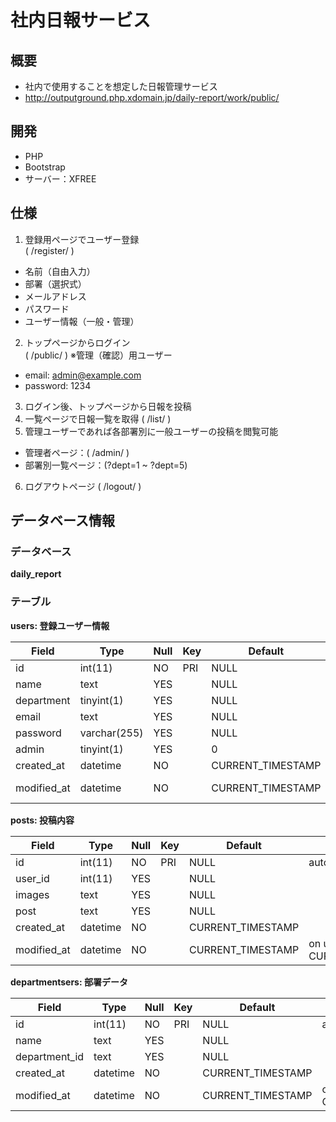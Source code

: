 # 社内日報サービス

## 概要
- 社内で使用することを想定した日報管理サービス  
- http://outputground.php.xdomain.jp/daily-report/work/public/

## 開発
- PHP
- Bootstrap
- サーバー：XFREE

## 仕様
1. 登録用ページでユーザー登録  
( /register/ )
- 名前（自由入力）
- 部署（選択式）
- メールアドレス
- パスワード
- ユーザー情報（一般・管理）
2. トップページからログイン  
( /public/ )
※管理（確認）用ユーザー
- email: admin@example.com
- password: 1234
3. ログイン後、トップページから日報を投稿
4. 一覧ページで日報一覧を取得
( /list/ )
5. 管理ユーザーであれば各部署別に一般ユーザーの投稿を閲覧可能
- 管理者ページ：( /admin/ )
- 部署別一覧ページ：(?dept=1 ~ ?dept=5)
6. ログアウトページ
( /logout/ )

## データベース情報
### データベース
**daily_report**
### テーブル
**users: 登録ユーザー情報**  
  
|Field       |Type         |Null |Key |Default           |Extra                        |
|------------|-------------|-----|----|------------------|-----------------------------|
|id          |int(11)      |NO   |PRI |NULL              |auto_increment               |
|name        |text         |YES  |    |NULL              |                             |
|department  |tinyint(1)   |YES  |    |NULL              |                             |
|email       |text         |YES  |    |NULL              |                             |
|password    |varchar(255) |YES  |    |NULL              |                             |
|admin       |tinyint(1)   |YES  |    |0                 |                             |
|created_at  |datetime     |NO   |    |CURRENT_TIMESTAMP |                             |
|modified_at |datetime     |NO   |    |CURRENT_TIMESTAMP |on update CURRENT_TIMESTAMP  |  
  
  
**posts: 投稿内容**  
  
|Field       |Type     |Null |Key |Default           |Extra                       |
|------------|---------|-----|----|------------------|----------------------------|
|id          |int(11)  |NO   |PRI |NULL              |auto_increment              |
|user_id     |int(11)  |YES  |    |NULL              |                            |
|images      |text     |YES  |    |NULL              |                            |
|post        |text     |YES  |    |NULL              |                            |
|created_at  |datetime |NO   |    |CURRENT_TIMESTAMP |                            |
|modified_at |datetime |NO   |    |CURRENT_TIMESTAMP |on update CURRENT_TIMESTAMP |  
  

**departmentsers: 部署データ**  
  
|Field         |Type     |Null |Key |Default           |Extra                       |
|--------------|---------|-----|----|------------------|----------------------------|
|id            |int(11)  |NO   |PRI |NULL              |auto_increment              |
|name          |text     |YES  |    |NULL              |                            |
|department_id |text     |YES  |    |NULL              |                            |
|created_at    |datetime |NO   |    |CURRENT_TIMESTAMP |                            |
|modified_at   |datetime |NO   |    |CURRENT_TIMESTAMP |on update CURRENT_TIMESTAMP |  
  
  


